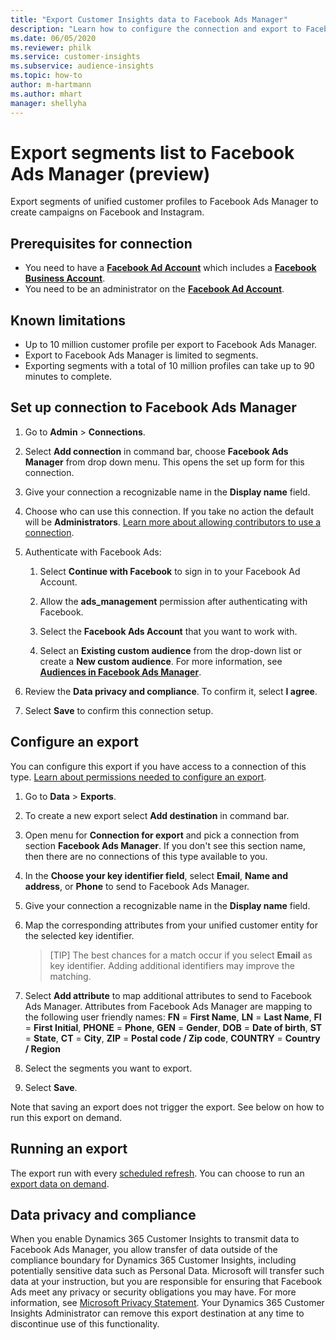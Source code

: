 ```yaml
---
title: "Export Customer Insights data to Facebook Ads Manager"
description: "Learn how to configure the connection and export to Facebook Ads Manager."
ms.date: 06/05/2020
ms.reviewer: philk
ms.service: customer-insights
ms.subservice: audience-insights
ms.topic: how-to
author: m-hartmann
ms.author: mhart
manager: shellyha
---
```


# Export segments list to Facebook Ads Manager (preview)

Export segments of unified customer profiles to Facebook Ads Manager to create campaigns on Facebook and Instagram.

## Prerequisites for connection

- You need to have a [**Facebook Ad Account**](https://www.facebook.com/business/learn/lessons/step-by-step-ads-manager-account) which includes a [**Facebook Business Account**](https://business.facebook.com/).
- You need to be an administrator on the [**Facebook Ad Account**](https://www.facebook.com/business/learn/lessons/step-by-step-ads-manager-account).

## Known limitations

- Up to 10 million customer profile per export to Facebook Ads Manager.
- Export to Facebook Ads Manager is limited to segments.
- Exporting segments with a total of 10 million profiles can take up to 90 minutes to complete.

## Set up connection to Facebook Ads Manager

1. Go to **Admin** > **Connections**.

1. Select **Add connection** in command bar, choose **Facebook Ads Manager** from drop down menu. This opens the set up form for this connection.

1. Give your connection a recognizable name in the **Display name** field.

1. Choose who can use this connection. If you take no action the default will be **Administrators**. [Learn more about allowing contributors to use a connection](connections.md#allow-contributors-to-use-a-connection-for-exports).

1. Authenticate with Facebook Ads: 

   1. Select **Continue with Facebook** to sign in to your Facebook Ad Account.

   1. Allow the **ads_management** permission after authenticating with Facebook.

   1. Select the **Facebook Ads Account** that you want to work with.

   1. Select an **Existing custom audience** from the drop-down list or create a **New custom audience**. For more information, see [**Audiences in Facebook Ads Manager**](https://www.facebook.com/business/help/744354708981227?id=2469097953376494).

1. Review the **Data privacy and compliance**. To confirm it, select **I agree**.

1. Select **Save** to confirm this connection setup.

## Configure an export

You can configure this export if you have access to a connection of this type. [Learn about permissions needed to configure an export](export-destinations.md#set-up-a-new-export).

1. Go to **Data** > **Exports**.

1. To create a new export select **Add destination** in command bar. 

1. Open menu for **Connection for export** and pick a connection from section **Facebook Ads Manager**. If you don't see this section name, then there are no connections of this type available to you.

1. In the **Choose your key identifier field**, select **Email**, **Name and address**, or **Phone** to send to Facebook Ads Manager. 

1. Give your connection a recognizable name in the **Display name** field.

1. Map the corresponding attributes from your unified customer entity for the selected key identifier.
   > [TIP]
   > The best chances for a match occur if you select **Email** as key identifier. Adding additional identifiers may improve the matching.

1. Select **Add attribute** to map additional attributes to send to Facebook Ads Manager. Attributes from Facebook Ads Manager are mapping to the following user friendly names: 
    **FN** = **First Name**, **LN** = **Last Name**, **FI** = **First Initial**, **PHONE** = **Phone**, **GEN** = **Gender**, **DOB** = **Date of birth**, **ST** = **State**, **CT** = **City**, **ZIP** = **Postal code / Zip code**, **COUNTRY** = **Country / Region**

1. Select the segments you want to export.

1. Select **Save**.

Note that saving an export does not trigger the export. See below on how to run this export on demand.

## Running an export

The export run with every [scheduled refresh](system.md#schedule-tab). 
You can choose to run an [export data on demand](export-destinations.md). 

## Data privacy and compliance

When you enable Dynamics 365 Customer Insights to transmit data to Facebook Ads Manager, you allow transfer of data outside of the compliance boundary for Dynamics 365 Customer Insights, including potentially sensitive data such as Personal Data. Microsoft will transfer such data at your instruction, but you are responsible for ensuring that Facebook Ads meet any privacy or security obligations you may have. For more information, see [Microsoft Privacy Statement](https://go.microsoft.com/fwlink/?linkid=396732).
Your Dynamics 365 Customer Insights Administrator can remove this export destination at any time to discontinue use of this functionality.
